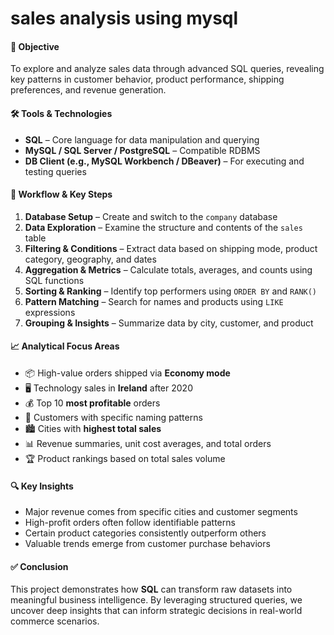 # sales analysis using mysql



#### 🚀 **Objective**

To explore and analyze sales data through advanced SQL queries, revealing key patterns in customer behavior, product performance, shipping preferences, and revenue generation.



#### 🛠️ **Tools & Technologies**

* **SQL** – Core language for data manipulation and querying
* **MySQL / SQL Server / PostgreSQL** – Compatible RDBMS
* **DB Client (e.g., MySQL Workbench / DBeaver)** – For executing and testing queries


#### 🧭 **Workflow & Key Steps**

1. **Database Setup** – Create and switch to the `company` database
2. **Data Exploration** – Examine the structure and contents of the `sales` table
3. **Filtering & Conditions** – Extract data based on shipping mode, product category, geography, and dates
4. **Aggregation & Metrics** – Calculate totals, averages, and counts using SQL functions
5. **Sorting & Ranking** – Identify top performers using `ORDER BY` and `RANK()`
6. **Pattern Matching** – Search for names and products using `LIKE` expressions
7. **Grouping & Insights** – Summarize data by city, customer, and product



#### 📈 **Analytical Focus Areas**

* 📦 High-value orders shipped via **Economy mode**
* 🖥️ Technology sales in **Ireland** after 2020
* 💰 Top 10 **most profitable** orders
* 👤 Customers with specific naming patterns
* 🏙️ Cities with **highest total sales**
* 📊 Revenue summaries, unit cost averages, and total orders
* 🏆 Product rankings based on total sales volume



#### 🔍 **Key Insights**

* Major revenue comes from specific cities and customer segments
* High-profit orders often follow identifiable patterns
* Certain product categories consistently outperform others
* Valuable trends emerge from customer purchase behaviors



#### ✅ **Conclusion**

This project demonstrates how **SQL** can transform raw datasets into meaningful business intelligence. By leveraging structured queries, we uncover deep insights that can inform strategic decisions in real-world commerce scenarios.


